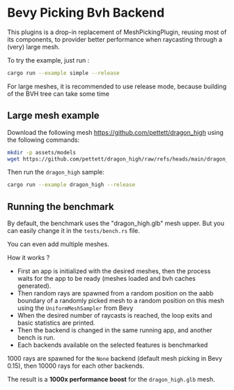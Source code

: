 # Bevy Picking Bvh Backend

This plugins is a drop-in replacement of MeshPickingPlugin, reusing most of its components, to provider better performance when raycasting through a (very) large mesh.

To try the example, just run :

```bash
cargo run --example simple --release
```

For large meshes, it is recommended to use release mode, because building of the BVH tree can take some time

## Large mesh example

Download the following mesh https://github.com/pettett/dragon_high using the following commands:

```bash
mkdir -p assets/models
wget https://github.com/pettett/dragon_high/raw/refs/heads/main/dragon_high.glb -O assets/models/dragon_high.glb
```

Then run the `dragon_high` sample:

```bash
cargo run --example dragon_high --release
```

## Running the benchmark

By default, the benchmark uses the "dragon_high.glb" mesh upper. But you can easily change it in the `tests/bench.rs` file.

You can even add multiple meshes.

How it works ?

- First an app is initialized with the desired meshes, then the process waits for the app to be ready (meshes loaded and bvh caches generated).
- Then random rays are spawned from a random position on the aabb boundary of a randomly picked mesh to a random position on this mesh using the `UniformMeshSampler` from Bevy
- When the desired number of raycasts is reached, the loop exits and basic statistics are printed.
- Then the backend is changed in the same running app, and another bench is run.
- Each backends available on the selected features is benchmarked

1000 rays are spawned for the `None` backend (default mesh picking in Bevy 0.15), then 10000 rays for each other backends.

The result is a **1000x performance boost** for the `dragon_high.glb` mesh.
